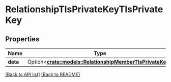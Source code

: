 # RelationshipTlsPrivateKeyTlsPrivateKey

## Properties

Name | Type | Description | Notes
------------ | ------------- | ------------- | -------------
**data** | Option<[**crate::models::RelationshipMemberTlsPrivateKey**](RelationshipMemberTlsPrivateKey.md)> |  | 

[[Back to API list]](../README.md#documentation-for-api-endpoints) [[Back to README]](../README.md)


